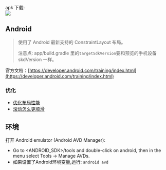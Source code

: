 

apk 下载:   
![](https://zos.alipayobjects.com/rmsportal/MNTgsYEPebJUVyc.png)

## Android
> 使用了 Android 最新支持的 ConstraintLayout 布局。  
>
> 注意点: app/build.gradle 里的`targetSdkVersion`要和预览的手机设备 skdVersion 一样。

官方文档：[https://developer.android.com/training/index.html](https://developer.android.com/training/index.html)

### 优化
- [优化布局性能](https://developer.android.com/training/improving-layouts/optimizing-layout.html#Inspect)
- [滚动怎么更顺滑](https://developer.android.com/training/improving-layouts/smooth-scrolling.html)

## 环境
打开 Android emulator (Android AVD Manager): 
- Go to <ANDROID_SDK>/tools and double-click on android, then in the menu select Tools -> Manage AVDs.
- 如果设置了Android环境变量,运行: `android avd` 
